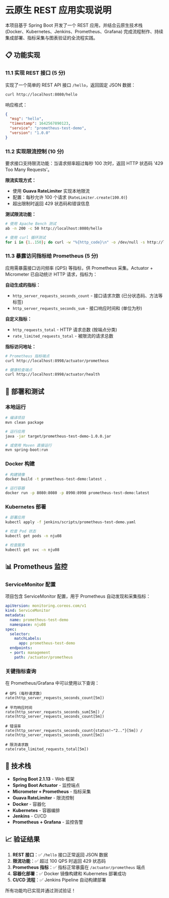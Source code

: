 # 云原生 REST 应用实现说明

本项目基于 Spring Boot 开发了一个 REST 应用，并结合云原生技术栈 (Docker、Kubernetes、Jenkins、Prometheus、Grafana) 完成流程制作、持续集成部署、指标采集与图表验证的全流程实践。

## 📋 功能实现

### 11.1 实现 REST 接口 (5 分)

实现了一个简单的 REST API 接口 `/hello`，返回固定 JSON 数据：

```bash
curl http://localhost:8080/hello
```

响应格式：
```json
{
  "msg": "hello",
  "timestamp": 1642567890123,
  "service": "prometheus-test-demo",
  "version": "1.0.0"
}
```

### 11.2 实现限流控制 (10 分)

要求接口支持限流功能：当请求频率超过每秒 100 次时，返回 HTTP 状态码 '429 Too Many Requests'。

**限流实现方式：**
- 使用 **Guava RateLimiter** 实现本地限流
- 配置：每秒允许 100 个请求 (`RateLimiter.create(100.0)`)
- 超出限制时返回 429 状态码和错误信息

**测试限流功能：**
```bash
# 使用 Apache Bench 测试
ab -n 200 -c 50 http://localhost:8080/hello

# 使用 curl 循环测试
for i in {1..150}; do curl -w "%{http_code}\n" -o /dev/null -s http://localhost:8080/hello; done
```

### 11.3 暴露访问指标给 Prometheus (5 分)

应用需暴露接口访问频率 (QPS) 等指标，供 Prometheus 采集。Actuator + Micrometer 已自动统计 HTTP 请求，指标为：

**自动生成的指标：**
- `http_server_requests_seconds_count` - 接口请求次数 (已分状态码、方法等标签)
- `http_server_requests_seconds_sum` - 接口响应时间和 (单位为秒)

**自定义指标：**
- `http_requests_total` - HTTP 请求总数 (按端点分类)
- `rate_limited_requests_total` - 被限流的请求总数

**指标访问地址：**
```bash
# Prometheus 指标端点
curl http://localhost:8998/actuator/prometheus

# 健康检查端点
curl http://localhost:8998/actuator/health
```

## 🚀 部署和测试

### 本地运行
```bash
# 编译项目
mvn clean package

# 运行应用
java -jar target/prometheus-test-demo-1.0.0.jar

# 或使用 Maven 直接运行
mvn spring-boot:run
```

### Docker 构建
```bash
# 构建镜像
docker build -t prometheus-test-demo:latest .

# 运行容器
docker run -p 8080:8080 -p 8998:8998 prometheus-test-demo:latest
```

### Kubernetes 部署
```bash
# 部署应用
kubectl apply -f jenkins/scripts/prometheus-test-demo.yaml

# 检查 Pod 状态
kubectl get pods -n nju08

# 检查服务
kubectl get svc -n nju08
```

## 📊 Prometheus 监控

### ServiceMonitor 配置
项目包含 ServiceMonitor 配置，用于 Prometheus 自动发现和采集指标：

```yaml
apiVersion: monitoring.coreos.com/v1
kind: ServiceMonitor
metadata:
  name: prometheus-test-demo
  namespace: nju08
spec:
  selector:
    matchLabels:
      app: prometheus-test-demo
  endpoints:
  - port: management
    path: /actuator/prometheus
```

### 关键指标查询
在 Prometheus/Grafana 中可以使用以下查询：

```promql
# QPS (每秒请求数)
rate(http_server_requests_seconds_count[5m])

# 平均响应时间
rate(http_server_requests_seconds_sum[5m]) / rate(http_server_requests_seconds_count[5m])

# 错误率
rate(http_server_requests_seconds_count{status!~"2.."}[5m]) / rate(http_server_requests_seconds_count[5m])

# 限流请求数
rate(rate_limited_requests_total[5m])
```

## 🔧 技术栈

- **Spring Boot 2.1.13** - Web 框架
- **Spring Boot Actuator** - 监控端点
- **Micrometer + Prometheus** - 指标采集
- **Guava RateLimiter** - 限流控制
- **Docker** - 容器化
- **Kubernetes** - 容器编排
- **Jenkins** - CI/CD
- **Prometheus + Grafana** - 监控告警

## 📈 验证结果

1. **REST 接口**：✅ `/hello` 接口正常返回 JSON 数据
2. **限流功能**：✅ 超过 100 QPS 时返回 429 状态码
3. **Prometheus 指标**：✅ 指标正常暴露在 `/actuator/prometheus` 端点
4. **容器化部署**：✅ Docker 镜像构建和 Kubernetes 部署成功
5. **CI/CD 流程**：✅ Jenkins Pipeline 自动构建部署

所有功能均已实现并通过测试验证！
